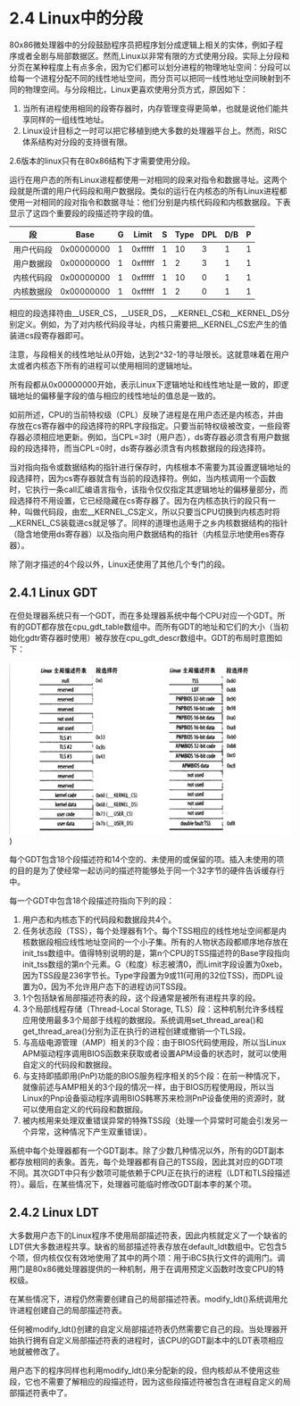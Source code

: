 # 2.4 Linux中的分段

80x86微处理器中的分段鼓励程序员把程序划分成逻辑上相关的实体，例如子程序或者全剧与局部数据区。然而,Linux以非常有限的方式使用分段。实际上分段和分页在某种程度上有点多余，因为它们都可以划分进程的物理地址空间：分段可以给每一个进程分配不同的线性地址空间，而分页可以把同一线性地址空间映射到不同的物理空间。与分段相比，Linux更喜欢使用分页方式，原因如下：

1. 当所有进程使用相同的段寄存器时，内存管理变得更简单，也就是说他们能共享同样的一组线性地址。
2. Linux设计目标之一时可以把它移植到绝大多数的处理器平台上。然而，RISC体系结构对分段的支持很有限。

2.6版本的linux只有在80x86结构下才需要使用分段。

运行在用户态的所有Linux进程都使用一对相同的段来对指令和数据寻址。这两个段就是所谓的用户代码段和用户数据段。类似的运行在内核态的所有Linux进程都使用一对相同的段对指令和数据寻址：他们分别是内核代码段和内核数据段。下表显示了这四个重要段的段描述符字段的值。

| 段         | Base       | G   | Limit   | S   | Type | DPL | D/B | P   |
| ---------- | ---------- | --- | ------- | --- | ---- | --- | --- | --- |
| 用户代码段 | 0x00000000 | 1   | 0xfffff | 1   | 10   | 3   | 1   | 1   |
| 用户数据段 | 0x00000000 | 1   | 0xfffff | 1   | 2    | 3   | 1   | 1   |
| 内核代码段 | 0x00000000 | 1   | 0xfffff | 1   | 10   | 0   | 1   | 1   |
| 内核数据段 | 0x00000000 | 1   | 0xfffff | 1   | 2    | 0   | 1   | 1   |

相应的段选择符由__USER_CS，__USER_DS，__KERNEL_CS和__KERNEL_DS分别定义。例如，为了对内核代码段寻址，内核只需要把__KERNEL_CS宏产生的值装进cs段寄存器即可。

注意，与段相关的线性地址从0开始，达到2^32-1的寻址限长。这就意味着在用户太或者内核态下所有的进程可以使用相同的逻辑地址。

所有段都从0x00000000开始，表示Linux下逻辑地址和线性地址是一致的，即逻辑地址的偏移量字段的值与相应的线性地址的值总是一致的。

如前所述，CPU的当前特权级（CPL）反映了进程是在用户态还是内核态，并由存放在cs寄存器中的段选择符的RPL字段指定。只要当前特权级被改变，一些段寄存器必须相应地更新。例如，当CPL=3时（用户态），ds寄存器必须含有用户数据段的段选择符，而当CPL=0时，ds寄存器必须含有内核数据段的段选择符。

当对指向指令或数据结构的指针进行保存时，内核根本不需要为其设置逻辑地址的段选择符，因为cs寄存器就含有当前的段选择符。例如，当内核调用一个函数时，它执行一条call汇编语言指令，该指令仅仅指定其逻辑地址的偏移量部分，而段选择符不用设置，它已经隐藏在cs寄存器了。因为在内核态执行的段只有一种，叫做代码段，由宏__KERNEL_CS定义，所以只要当CPU切换到内核态时将__KERNEL_CS装载进cs就足够了。同样的道理也适用于之乡内核数据结构的指针（隐含地使用ds寄存器）以及指向用户数据结构的指针（内核显示地使用es寄存器）。

除了刚才描述的4个段以外，Linux还使用了其他几个专门的段。

## 2.4.1 Linux GDT

在但处理器系统只有一个GDT，而在多处理器系统中每个CPU对应一个GDT。所有的GDT都存放在cpu_gdt_table数组中。而所有GDT的地址和它们的大小（当初始化gdtr寄存器时使用）被存放在cpu_gdt_descr数组中。GDT的布局时意图如下：

![全局描述符](images/全局描述符表.png))

每个GDT包含18个段描述符和14个空的、未使用的或保留的项。插入未使用的项的目的是为了使经常一起访问的描述符能够处于同一个32字节的硬件告诉缓存行中。

每一个GDT中包含18个段描述符指向下列的段：

1. 用户态和内核态下的代码段和数据段共4个。
2. 任务状态段（TSS），每个处理器有1个。每个TSS相应的线性地址空间都是内核数据段相应线性地址空间的一个小子集。所有的人物状态段都顺序地存放在init_tss数组中。值得特别说明的是，第n个CPU的TSS描述符的Base字段指向init_tss数组的第n个元素。G（粒度）标志被清0，而Limit字段设置为0xeb，因为TSS段是236字节长。Type字段置为9或11(可用的32位TSS)，而DPL设置为0，因为不允许用户态下的进程访问TSS段。
3. 1个包括缺省局部描述符表的段，这个段通常是被所有进程共享的段。
4. 3个局部线程存储（Thread-Local Storage, TLS）段：这种机制允许多线程应用使用最多3个局部于线程的数据段。系统调用set_thread_area()和get_thread_area()分别为正在执行的进程创建或撤销一个TLS段。
5. 与高级电源管理（AMP）相关的3个段：由于BIOS代码使用段，所以当Linux APM驱动程序调用BIOS函数来获取或者设置APM设备的状态时，就可以使用自定义的代码段和数据段。
6. 与支持即插即用(PnP)功能的BIOS服务程序相关的5个段：在前一种情况下，就像前述与AMP相关的3个段的情况一样，由于BIOS历程使用段，所以当Linux的Pnp设备驱动程序调用BIOS韩寒苏来检测PnP设备使用的资源时，就可以使用自定义的代码段和数据段。
7. 被内核用来处理双重错误异常的特殊TSS段（处理一个异常时可能会引发另一个异常，这种情况下产生双重错误）。

系统中每个处理器都有一个GDT副本。除了少数几种情况以外，所有的GDT副本都存放相同的表象。首先，每个处理器都有自己的TSS段，因此其对应的GDT项不同。其次GDT中只有少数项可能依赖于CPU正在执行的进程（LDT和TLS段描述符）。最后，在某些情况下，处理器可能临时修改GDT副本李的某个项。

## 2.4.2 Linux LDT

大多数用户态下的Linux程序不使用局部描述符表，因此内核就定义了一个缺省的LDT供大多数进程共享。缺省的局部描述符表存放在default_ldt数组中。它包含5个项，但内核仅仅有效地使用了其中的两个项：用于iBCS执行文件的调用门。调用门是80x86微处理器提供的一种机制，用于在调用预定义函数时改变CPU的特权级。

在某些情况下，进程仍然需要创建自己的局部描述符表。modify_ldt()系统调用允许进程创建自己的局部描述符表。

任何被modify_ldt()创建的自定义局部描述符表仍然需要它自己的段。当处理器开始执行拥有自定义局部描述符表的进程时，该CPU的GDT副本中的LDT表项相应地就被修改了。

用户态下的程序同样也利用modify_ldt()来分配新的段，但内核却从不使用这些段，它也不需要了解相应的段描述符，因为这些段描述符被包含在进程自定义的局部描述符表中了。
